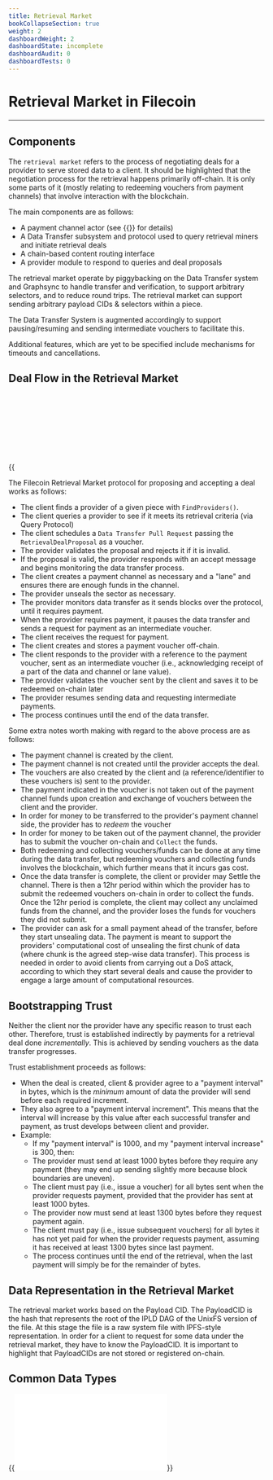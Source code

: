 ```yaml
---
title: Retrieval Market
bookCollapseSection: true
weight: 2
dashboardWeight: 2
dashboardState: incomplete
dashboardAudit: 0
dashboardTests: 0
---
```


# Retrieval Market in Filecoin
---

## Components

The `retrieval market` refers to the process of negotiating deals for a provider to serve stored data to a client. It should be highlighted that the negotiation process for the retrieval happens primarily off-chain. It is only some parts of it (mostly relating to redeeming vouchers from payment channels) that involve interaction with the blockchain.

The main components are as follows:

- A payment channel actor (see {{<link payment_channel_actor>}} for details)
- A Data Transfer subsystem and protocol used to query retrieval miners and initiate retrieval deals
- A chain-based content routing interface
- A provider module to respond to queries and deal proposals

The retrieval market operate by piggybacking on the Data Transfer system and Graphsync to handle transfer and verification, to support arbitrary selectors, and to reduce round trips. The retrieval market can support sending arbitrary payload CIDs & selectors within a piece. 

The Data Transfer System is augmented accordingly to support pausing/resuming and sending intermediate vouchers to facilitate this.

Additional features, which are yet to be specified include mechanisms for timeouts and cancellations.


## Deal Flow in the Retrieval Market

{{<svg src="retrieval_flow_v1.mmd.svg" title="Retrieval Flow" >}}

The Filecoin Retrieval Market protocol for proposing and accepting a deal works as follows:

- The client finds a provider of a given piece with `FindProviders()`.
- The client queries a provider to see if it meets its retrieval criteria (via Query Protocol)
- The client schedules a `Data Transfer Pull Request` passing the `RetrievalDealProposal` as a voucher.
- The provider validates the proposal and rejects it if it is invalid.
- If the proposal is valid, the provider responds with an accept message and begins monitoring the data transfer process.
- The client creates a payment channel as necessary and a "lane" and ensures there are enough funds in the channel.
- The provider unseals the sector as necessary.
- The provider monitors data transfer as it sends blocks over the protocol, until it requires payment.
- When the provider requires payment, it pauses the data transfer and sends a request for payment as an intermediate voucher.
- The client receives the request for payment.
- The client creates and stores a payment voucher off-chain.
- The client responds to the provider with a reference to the payment voucher, sent as an intermediate voucher (i.e., acknowledging receipt of a part of the data and channel or lane value).
- The provider validates the voucher sent by the client and saves it to be redeemed on-chain later
- The provider resumes sending data and requesting intermediate payments.
- The process continues until the end of the data transfer.

Some extra notes worth making with regard to the above process are as follows:

- The payment channel is created by the client.
- The payment channel is not created until the provider accepts the deal.
- The vouchers are also created by the client and (a reference/identifier to these vouchers is) sent to the provider.
- The payment indicated in the voucher is not taken out of the payment channel funds upon creation and exchange of vouchers between the client and the provider.
- In order for money to be transferred to the provider's payment channel side, the provider has to *redeem* the voucher
- In order for money to be taken out of the payment channel, the provider has to submit the voucher on-chain and `Collect` the funds.
- Both redeeming and collecting vouchers/funds can be done at any time during the data transfer, but redeeming vouchers and collecting funds involves the blockchain, which further means that it incurs gas cost.
- Once the data transfer is complete, the client or provider may Settle the channel. There is then a 12hr period within which the provider has to submit the redeemed vouchers on-chain in order to collect the funds. Once the 12hr period is complete, the client may collect any unclaimed funds from the channel, and the provider loses the funds for vouchers they did not submit.
- The provider can ask for a small payment ahead of the transfer, before they start unsealing data. The payment is meant to support the providers' computational cost of unsealing the first chunk of data (where chunk is the agreed step-wise data transfer). This process is needed in order to avoid clients from carrying out a DoS attack, according to which they start several deals and cause the provider to engage a large amount of computational resources.

## Bootstrapping Trust

Neither the client nor the provider have any specific reason to trust each other. Therefore, trust is established indirectly by payments for a retrieval deal done *incrementally*. This is achieved by sending vouchers as the data transfer progresses.

Trust establishment proceeds as follows:
- When the deal is created, client & provider agree to a "payment interval" in bytes, which is the _minimum_ amount of data the provider will send before each required increment.
- They also agree to a "payment interval increment". This means that the interval will increase by this value after each successful transfer and payment, as trust develops between client and provider.
- Example:
   - If my "payment interval" is 1000, and my "payment interval increase" is 300, then:
   - The provider must send at least 1000 bytes before they require any payment (they may end up sending slightly more because block boundaries are uneven).
   - The client must pay (i.e., issue a voucher) for all bytes sent when the provider requests payment, provided that the provider has sent at least 1000 bytes.
   - The provider now must send at least 1300 bytes before they request payment again.
   - The client must pay (i.e., issue subsequent vouchers) for all bytes it has not yet paid for when the provider requests payment, assuming it has received at least 1300 bytes since last payment.
   - The process continues until the end of the retrieval, when the last payment will simply be for the remainder of bytes.

## Data Representation in the Retrieval Market

The retrieval market works based on the Payload CID. The PayloadCID is the hash that represents the root of the IPLD DAG of the UnixFS version of the file. At this stage the file is a raw system file with IPFS-style representation. In order for a client to request  for some data under the retrieval market, they have to know the PayloadCID. It is important to highlight that PayloadCIDs are not stored or registered on-chain.

## Common Data Types

{{<embed src="types.id" lang="go" >}}
